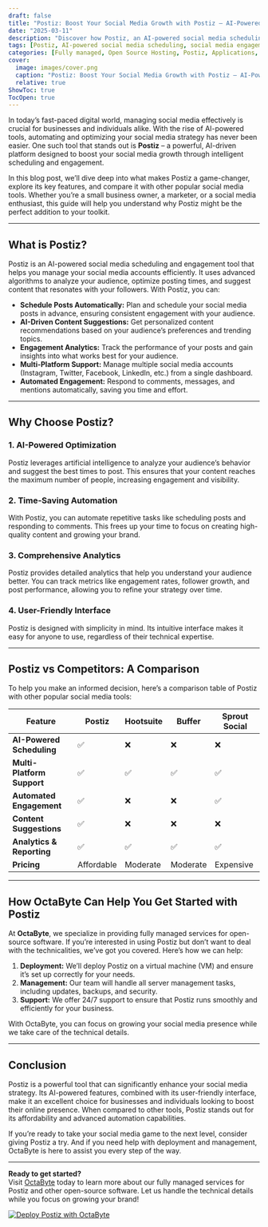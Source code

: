 ```yaml
---
draft: false
title: "Postiz: Boost Your Social Media Growth with Postiz – AI-Powered Scheduling & Engagement"
date: "2025-03-11"
description: "Discover how Postiz, an AI-powered social media scheduling and engagement tool, can revolutionize your social media strategy. Learn about its features, benefits, and how it compares to other popular tools in the market."
tags: [Postiz, AI-powered social media scheduling, social media engagement tools, Postiz vs competitors, social media growth, open source social media tools, OctaByte managed services]
categories: [Fully managed, Open Source Hosting, Postiz, Applications, Others]
cover:
  image: images/cover.png
  caption: "Postiz: Boost Your Social Media Growth with Postiz – AI-Powered Scheduling & Engagement"
  relative: true
ShowToc: true
TocOpen: true
---
```



In today’s fast-paced digital world, managing social media effectively is crucial for businesses and individuals alike. With the rise of AI-powered tools, automating and optimizing your social media strategy has never been easier. One such tool that stands out is **Postiz** – a powerful, AI-driven platform designed to boost your social media growth through intelligent scheduling and engagement.

In this blog post, we’ll dive deep into what makes Postiz a game-changer, explore its key features, and compare it with other popular social media tools. Whether you’re a small business owner, a marketer, or a social media enthusiast, this guide will help you understand why Postiz might be the perfect addition to your toolkit.

---

## What is Postiz?

Postiz is an AI-powered social media scheduling and engagement tool that helps you manage your social media accounts efficiently. It uses advanced algorithms to analyze your audience, optimize posting times, and suggest content that resonates with your followers. With Postiz, you can:

- **Schedule Posts Automatically:** Plan and schedule your social media posts in advance, ensuring consistent engagement with your audience.
- **AI-Driven Content Suggestions:** Get personalized content recommendations based on your audience’s preferences and trending topics.
- **Engagement Analytics:** Track the performance of your posts and gain insights into what works best for your audience.
- **Multi-Platform Support:** Manage multiple social media accounts (Instagram, Twitter, Facebook, LinkedIn, etc.) from a single dashboard.
- **Automated Engagement:** Respond to comments, messages, and mentions automatically, saving you time and effort.

---

## Why Choose Postiz?

### 1. **AI-Powered Optimization**
Postiz leverages artificial intelligence to analyze your audience’s behavior and suggest the best times to post. This ensures that your content reaches the maximum number of people, increasing engagement and visibility.

### 2. **Time-Saving Automation**
With Postiz, you can automate repetitive tasks like scheduling posts and responding to comments. This frees up your time to focus on creating high-quality content and growing your brand.

### 3. **Comprehensive Analytics**
Postiz provides detailed analytics that help you understand your audience better. You can track metrics like engagement rates, follower growth, and post performance, allowing you to refine your strategy over time.

### 4. **User-Friendly Interface**
Postiz is designed with simplicity in mind. Its intuitive interface makes it easy for anyone to use, regardless of their technical expertise.

---

## Postiz vs Competitors: A Comparison

To help you make an informed decision, here’s a comparison table of Postiz with other popular social media tools:

| Feature                | Postiz               | Hootsuite            | Buffer               | Sprout Social        |
|------------------------|----------------------|----------------------|----------------------|----------------------|
| **AI-Powered Scheduling** | ✅                  | ❌                   | ❌                   | ❌                   |
| **Multi-Platform Support** | ✅                  | ✅                   | ✅                   | ✅                   |
| **Automated Engagement**  | ✅                  | ❌                   | ❌                   | ✅                   |
| **Content Suggestions**    | ✅                  | ❌                   | ❌                   | ❌                   |
| **Analytics & Reporting**  | ✅                  | ✅                   | ✅                   | ✅                   |
| **Pricing**                | Affordable          | Moderate             | Moderate             | Expensive            |

---

## How OctaByte Can Help You Get Started with Postiz

At **OctaByte**, we specialize in providing fully managed services for open-source software. If you’re interested in using Postiz but don’t want to deal with the technicalities, we’ve got you covered. Here’s how we can help:

1. **Deployment:** We’ll deploy Postiz on a virtual machine (VM) and ensure it’s set up correctly for your needs.
2. **Management:** Our team will handle all server management tasks, including updates, backups, and security.
3. **Support:** We offer 24/7 support to ensure that Postiz runs smoothly and efficiently for your business.

With OctaByte, you can focus on growing your social media presence while we take care of the technical details.

---

## Conclusion

Postiz is a powerful tool that can significantly enhance your social media strategy. Its AI-powered features, combined with its user-friendly interface, make it an excellent choice for businesses and individuals looking to boost their online presence. When compared to other tools, Postiz stands out for its affordability and advanced automation capabilities.

If you’re ready to take your social media game to the next level, consider giving Postiz a try. And if you need help with deployment and management, OctaByte is here to assist you every step of the way.

---

**Ready to get started?**  
Visit [OctaByte](https://octabyte.io) today to learn more about our fully managed services for Postiz and other open-source software. Let us handle the technical details while you focus on growing your brand!

[![Deploy Postiz with OctaByte](/images/deploy-on-octabyte.png)](https://octabyte.io/fully-managed-open-source-services/applications/others/postiz)